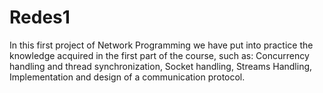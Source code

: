 # Redes1
In this first project of Network Programming we have put into practice the knowledge acquired in the first part of the course, such as: Concurrency handling and thread synchronization, Socket handling, Streams Handling, Implementation and design of a communication protocol.
